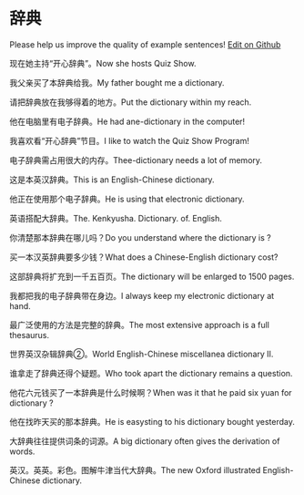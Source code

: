 # 辞典

Please help us improve the quality of example sentences! [Edit on Github](https://github.com/jiyushe/jiyu-example-sentence-source/blob/main/chinese/cidian_2.md)

<p><span class="chinese">现在她主持“开心辞典”。</span><span class="english">Now she hosts Quiz Show.</span></p>

<p><span class="chinese">我父亲买了本辞典给我。</span><span class="english">My father bought me a dictionary.</span></p>

<p><span class="chinese">请把辞典放在我够得着的地方。</span><span class="english">Put the dictionary within my reach.</span></p>

<p><span class="chinese">他在电脑里有电子辞典。</span><span class="english">He had ane-dictionary in the computer!</span></p>

<p><span class="chinese">我喜欢看“开心辞典”节目。</span><span class="english">I like to watch the Quiz Show Program!</span></p>

<p><span class="chinese">电子辞典需占用很大的内存。</span><span class="english">Thee-dictionary needs a lot of memory.</span></p>

<p><span class="chinese">这是本英汉辞典。</span><span class="english">This is an English-Chinese dictionary.</span></p>

<p><span class="chinese">他正在使用那个电子辞典。</span><span class="english">He is using that electronic dictionary.</span></p>

<p><span class="chinese">英语搭配大辞典。</span><span class="english">The. Kenkyusha. Dictionary. of. English.</span></p>

<p><span class="chinese">你清楚那本辞典在哪儿吗？</span><span class="english">Do you understand where the dictionary is ?</span></p>

<p><span class="chinese">买一本汉英辞典要多少钱？</span><span class="english">What does a Chinese-English dictionary cost?</span></p>

<p><span class="chinese">这部辞典将扩充到一千五百页。</span><span class="english">The dictionary will be enlarged to 1500 pages.</span></p>

<p><span class="chinese">我都把我的电子辞典带在身边。</span><span class="english">I always keep my electronic dictionary at hand.</span></p>

<p><span class="chinese">最广泛使用的方法是完整的辞典。</span><span class="english">The most extensive approach is a full thesaurus.</span></p>

<p><span class="chinese">世界英汉杂辑辞典②。</span><span class="english">World English-Chinese miscellanea dictionary II.</span></p>

<p><span class="chinese">谁拿走了辞典还得个疑题。</span><span class="english">Who took apart the dictionary remains a question.</span></p>

<p><span class="chinese">他花六元钱买了一本辞典是什么时候啊？</span><span class="english">When was it that he paid six yuan for dictionary ?</span></p>

<p><span class="chinese">他在找昨天买的那本辞典。</span><span class="english">He is easysting to his dictionary bought yesterday.</span></p>

<p><span class="chinese">大辞典往往提供词条的词源。</span><span class="english">A big dictionary often gives the derivation of words.</span></p>

<p><span class="chinese">英汉。英英。彩色。图解牛津当代大辞典。</span><span class="english">The new Oxford illustrated English-Chinese dictionary.</span></p>

